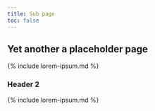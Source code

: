 ```yaml
---
title: Sub page
toc: false
---
```


## Yet another a placeholder page

{% include lorem-ipsum.md %}

### Header 2

{% include lorem-ipsum.md %}
